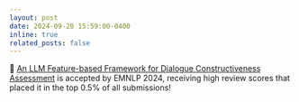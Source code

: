 ```yaml
---
layout: post
date: 2024-09-20 15:59:00-0400
inline: true
related_posts: false
---
```


📜 [An LLM Feature-based Framework for Dialogue Constructiveness Assessment](https://arxiv.org/pdf/2406.14760v2) is accepted by EMNLP 2024, receiving high review scores that placed it in the top 0.5% of all submissions!


